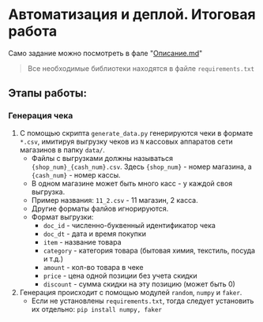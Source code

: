 # Автоматизация и деплой. Итоговая работа

Само задание можно посмотреть в фале "[Описание.md](Описание.md)"

> Все необходимые библиотеки находятся в файле `requirements.txt`

## Этапы работы:

### Генерация чека

1. С помощью скрипта `generate_data.py` генерируются чеки в формате `*.csv`, имитируя выгрузку чеков из `N` кассовых аппаратов сети магазинов  в папку `data/`.
   - Файлы с выгрузками должны называться `{shop_num}_{cash_num}.csv`. Здесь `{shop_num}` - номер магазина, а `{cash_num}` - номер кассы.
   - В одном магазине может быть много касс - у каждой своя выгрузка.
   - Пример названия: `11_2.csv` - 11 магазин, 2 касса.
   - Другие форматы фалйов игнорируются.
   - Формат выгрузки:
     - `doc_id` - численно-буквенный идентификатор чека
     - `doc_dt` - дата и время покупки
     - `item` - название товара
     - `category` - категория товара (бытовая химия, текстиль, посуда и т.д.)
     - `amount` - кол-во товара в чеке
     - `price` - цена одной позиции без учета скидки
     - `discount` - сумма скидки на эту позицию (может быть 0)
2. Генерация происходит с помощью модулей `random`, `numpy` и `faker`.
    - Если не установлены `requirements.txt`, тогда следует установить их отдельно: `pip install numpy, faker` 
